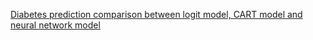 [Diabetes prediction comparison between logit model, CART model and neural network model](https://colab.research.google.com/drive/1qkaxNjb48qnMcpN3tQZJ7jOV5PK3txmd?usp=sharing)
